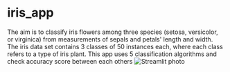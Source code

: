 # iris_app
The aim is to classify iris flowers among three species (setosa, versicolor, or virginica) from measurements of sepals and petals' length and width.              The iris data set contains 3 classes of 50 instances each, where each class refers to a type of iris plant.              This app uses 5 classification algorithms and check accuracy score between each others
![Streamlit photo](https://user-images.githubusercontent.com/67361566/201012747-ede89e8e-a83d-467d-8252-f7d8a7febfdd.png)
